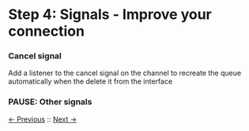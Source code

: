 # Step 4: Signals - Improve your connection

### Cancel signal

 Add a listener to the cancel signal on the channel to recreate the queue automatically when the delete it from the interface

### PAUSE: Other signals

[<- Previous](/step3_routing/README.md) :: [Next ->](/step5_clustering/README.md)